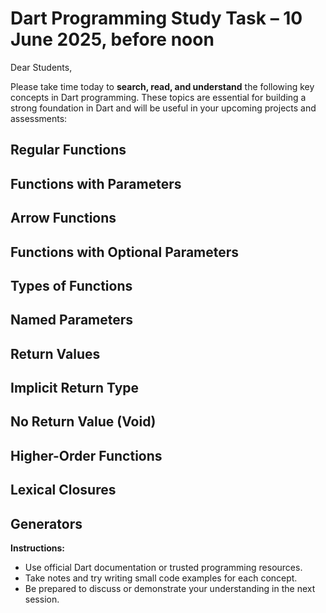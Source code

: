 
# Dart Programming Study Task – 10 June 2025, before noon

Dear Students,

Please take time today to **search, read, and understand** the following key concepts in Dart programming. These topics are essential for building a strong foundation in Dart and will be useful in your upcoming projects and assessments:

## Regular Functions
## Functions with Parameters
## Arrow Functions
## Functions with Optional Parameters
## Types of Functions
## Named Parameters
## Return Values
## Implicit Return Type
## No Return Value (Void)
## Higher-Order Functions
## Lexical Closures
## Generators


 **Instructions:**
- Use official Dart documentation or trusted programming resources.
- Take notes and try writing small code examples for each concept.
- Be prepared to discuss or demonstrate your understanding in the next session.

